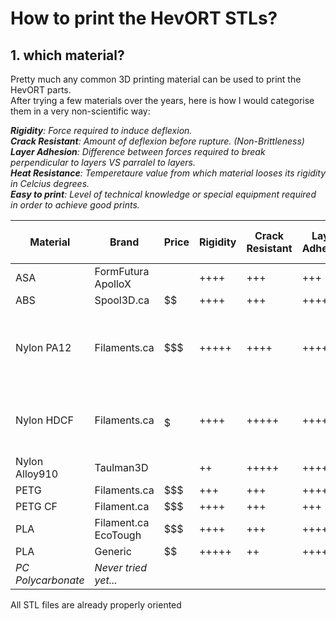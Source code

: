 # How to print the HevORT STLs?

## 1. which material?
Pretty much any common 3D printing material can be used to print the HevORT parts.  
After trying a few materials over the years, here is how I would categorise them in a very non-scientific way:


_**Rigidity**: Force required to induce deflexion.  
**Crack Resistant**: Amount of deflexion before rupture. (Non-Brittleness)  
**Layer Adhesion**: Difference between forces required to break perpendicular to layers VS parralel to layers.  
**Heat Resistance**: Temperetaure value from which material looses its rigidity in Celcius degrees.  
**Easy to print**: Level of technical knowledge or special equipment required in order to achieve good prints._  


Material|Brand|Price|Rigidity|Crack Resistant|Layer Adhesion|Heat Resistance|Easy to Print|Special Print Condition|
--------|-----|-----|--------|--------------|-------------|--------------:  |-------------|-----------------------|
ASA|FormFutura ApolloX|$$$$|++++|+++|+++|98|++++|Enclosure|
ABS|Spool3D.ca|$$|++++|+++|++++|105|+++|Enclosure|
Nylon PA12|Filaments.ca|$$$|+++++|++++|+++++|110|+|SuperDry + Enclosure + Bed Adhesion compound
Nylon HDCF|Filaments.ca|$$$$$|++++|+++++|+++++|167|++|Dry + Enclosure + Bed Adhesion compound
Nylon Alloy910|Taulman3D|$$$$|++|+++++|+++++|82|++++|Dry|
PETG|Filaments.ca|$$$|+++|+++|++++|85|+++|Dry|
PETG CF|Filament.ca|$$$|++++|+++|+++|90|+++|Dry|
PLA|Filament.ca EcoTough|$$$|++++|+++|++++|65|+++++|NA|
PLA|Generic|$$|+++++|++|++++|65|+++++|NA|
_PC Polycarbonate_| _Never tried yet..._




All STL files are already properly oriented  
